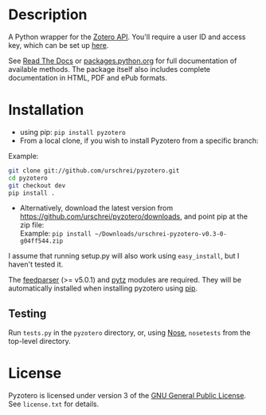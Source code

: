 # Description #

A Python wrapper for the [Zotero API][1]. You'll require a user ID and access key, which can be set up [here][2].

See [Read The Docs][3] or [packages.python.org][4] for full documentation of available methods. The package itself also includes complete documentation in HTML, PDF and ePub formats.

# Installation #

* using pip: `pip install pyzotero` 
* From a local clone, if you wish to install Pyzotero from a specific branch: 

Example:

``` bash
git clone git://github.com/urschrei/pyzotero.git
cd pyzotero
git checkout dev
pip install .
```
    

* Alternatively, download the latest version from <https://github.com/urschrei/pyzotero/downloads>, and point pip at the zip file:  
Example: `pip install ~/Downloads/urschrei-pyzotero-v0.3-0-g04ff544.zip`

I assume that running setup.py will also work using `easy_install`, but I haven't tested it.

The [feedparser][5] (>= v5.0.1) and [pytz][9] modules are required. They will be automatically installed when installing pyzotero using [pip][6].

## Testing ##

Run `tests.py` in the `pyzotero` directory, or, using [Nose][7], `nosetests` from the top-level directory.

# License #

Pyzotero is licensed under version 3 of the [GNU General Public License][8]. See `license.txt` for details.


[1]: http://www.zotero.org/support/dev/server_api
[2]: https://www.zotero.org/settings/keys/new
[3]: http://pyzotero.readthedocs.org/en/latest/
[4]: http://packages.python.org/Pyzotero/
[5]: http://feedparser.org
[6]: http://pypi.python.org/pypi/pip
[7]: http://somethingaboutorange.com/mrl/projects/nose/1.0.0/
[8]: http://www.gnu.org/copyleft/gpl.html
[9]: http://pypi.python.org/pypi/pytz/
